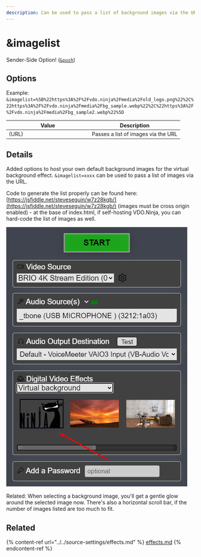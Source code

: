 ```yaml
---
description: Can be used to pass a list of background images via the URL
---
```


# \&imagelist

Sender-Side Option! ([`&push`](../../source-settings/push.md))

## Options

Example: `&imagelist=%5B%22https%3A%2F%2Fvdo.ninja%2Fmedia%2Fold_logo.png%22%2C%22https%3A%2F%2Fvdo.ninja%2Fmedia%2Fbg_sample.webp%22%2C%22https%3A%2F%2Fvdo.ninja%2Fmedia%2Fbg_sample2.webp%22%5D`

<table><thead><tr><th width="208">Value</th><th>Description</th></tr></thead><tbody><tr><td>(URL)</td><td>Passes a list of images via the URL</td></tr></tbody></table>

## Details

Added options to host your own default background images for the virtual background effect. `&imagelist=xxxx` can be used to pass a list of images via the URL.

Code to generate the list properly can be found here: [https://jsfiddle.net/steveseguin/w7z28kgb/](https://jsfiddle.net/steveseguin/w7z28kgb/) (images must be cross origin enabled) - at the base of index.html, if self-hosting VDO.Ninja, you can hard-code the list of images as well.

![](<../../.gitbook/assets/image (2) (1) (6).png>)

Related: When selecting a background image, you'll get a gentle glow around the selected image now. There's also a horizontal scroll bar, if the number of images listed are too much to fit.

## Related

{% content-ref url="../../source-settings/effects.md" %}
[effects.md](../../source-settings/effects.md)
{% endcontent-ref %}
